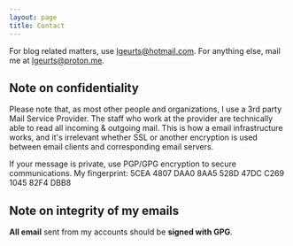 ```yaml
---
layout: page
title: Contact
---
```


For blog related matters, use [lgeurts@hotmail.com](mailto:lgeurts@hotmail.com). For anything else, mail me at [lgeurts@proton.me](mailto:lgeurts@proton.me).

Note on confidentiality
-----------------------

Please note that, as most other people and organizations, I use a 3rd party Mail Service Provider. The staff who work at the provider are technically able to read all incoming & outgoing mail. This is how a email infrastructure works, and it's irrelevant whether SSL or another encryption is used between email clients and corresponding email servers. 

If your message is private, use PGP/GPG encryption to secure communications.
My fingerprint: 5CEA 4807 DAA0 8AA5 528D 47DC C269 1045 82F4 DBB8

Note on integrity of my emails
------------------------------

**All email** sent from my accounts should be **signed with GPG**.

